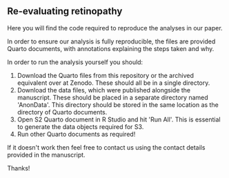 ## Re-evaluating retinopathy

Here you will find the code required to reproduce the analyses in our paper.

In order to ensure our analysis is fully reproducible, the files are provided Quarto documents, with annotations explaining the steps taken and why.

In order to run the analysis yourself you should:

1) Download the Quarto files from this repository or the archived equivalent over at Zenodo. These should all be in a single directory.
2) Download the data files, which were published alongside the manuscript. These should be placed in a separate directory named 'AnonData'. This directory should be stored in the same location as the directory of Quarto documents.
3) Open S2 Quarto document in R Studio and hit 'Run All'. This is essential to generate the data objects required for S3.
4) Run other Quarto documents as required!

If it doesn't work then feel free to contact us using the contact details provided in the manuscript. 

Thanks!